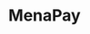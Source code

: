 ---
blog: https://medium.com/menapay
facebook: https://facebook.com/menapayio
git: https://github.com/menapay
instagram: https://instagram.com/menapay
logohandle: menapayio
sort: menapay
title: MenaPay
twitter: https://x.com/menapayio
website: https://www.menapay.io/
youtube: https://youtube.com/channel/UC56eU1zaQh2S8k7TB4S2RjA
---
